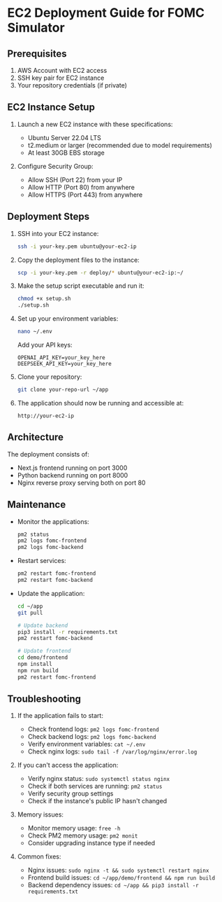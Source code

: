# EC2 Deployment Guide for FOMC Simulator

## Prerequisites

1. AWS Account with EC2 access
2. SSH key pair for EC2 instance
3. Your repository credentials (if private)

## EC2 Instance Setup

1. Launch a new EC2 instance with these specifications:
   - Ubuntu Server 22.04 LTS
   - t2.medium or larger (recommended due to model requirements)
   - At least 30GB EBS storage

2. Configure Security Group:
   - Allow SSH (Port 22) from your IP
   - Allow HTTP (Port 80) from anywhere
   - Allow HTTPS (Port 443) from anywhere

## Deployment Steps

1. SSH into your EC2 instance:
   ```bash
   ssh -i your-key.pem ubuntu@your-ec2-ip
   ```

2. Copy the deployment files to the instance:
   ```bash
   scp -i your-key.pem -r deploy/* ubuntu@your-ec2-ip:~/
   ```

3. Make the setup script executable and run it:
   ```bash
   chmod +x setup.sh
   ./setup.sh
   ```

4. Set up your environment variables:
   ```bash
   nano ~/.env
   ```
   Add your API keys:
   ```
   OPENAI_API_KEY=your_key_here
   DEEPSEEK_API_KEY=your_key_here
   ```

5. Clone your repository:
   ```bash
   git clone your-repo-url ~/app
   ```

6. The application should now be running and accessible at:
   ```
   http://your-ec2-ip
   ```

## Architecture

The deployment consists of:
- Next.js frontend running on port 3000
- Python backend running on port 8000
- Nginx reverse proxy serving both on port 80

## Maintenance

- Monitor the applications:
  ```bash
  pm2 status
  pm2 logs fomc-frontend
  pm2 logs fomc-backend
  ```

- Restart services:
  ```bash
  pm2 restart fomc-frontend
  pm2 restart fomc-backend
  ```

- Update the application:
  ```bash
  cd ~/app
  git pull
  
  # Update backend
  pip3 install -r requirements.txt
  pm2 restart fomc-backend
  
  # Update frontend
  cd demo/frontend
  npm install
  npm run build
  pm2 restart fomc-frontend
  ```

## Troubleshooting

1. If the application fails to start:
   - Check frontend logs: `pm2 logs fomc-frontend`
   - Check backend logs: `pm2 logs fomc-backend`
   - Verify environment variables: `cat ~/.env`
   - Check nginx logs: `sudo tail -f /var/log/nginx/error.log`

2. If you can't access the application:
   - Verify nginx status: `sudo systemctl status nginx`
   - Check if both services are running: `pm2 status`
   - Verify security group settings
   - Check if the instance's public IP hasn't changed

3. Memory issues:
   - Monitor memory usage: `free -h`
   - Check PM2 memory usage: `pm2 monit`
   - Consider upgrading instance type if needed

4. Common fixes:
   - Nginx issues: `sudo nginx -t && sudo systemctl restart nginx`
   - Frontend build issues: `cd ~/app/demo/frontend && npm run build`
   - Backend dependency issues: `cd ~/app && pip3 install -r requirements.txt` 